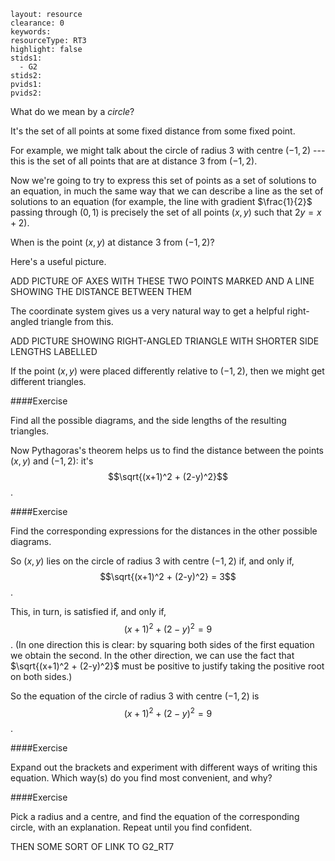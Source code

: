 ````
layout: resource
clearance: 0
keywords: 
resourceType: RT3
highlight: false
stids1:
  - G2
stids2:
pvids1: 
pvids2: 

````

What do we mean by a _circle_?

It's the set of all points at some fixed distance from some fixed point.

For example, we might talk about the circle of radius 3 with centre $(-1,2)$ --- this is the set of all points that are at distance 3 from $(-1,2)$.

Now we're going to try to express this set of points as a set of solutions to an equation, in much the same way that we can describe a line as the set of solutions to an equation (for example, the line with gradient $\frac{1}{2}$ passing through $(0,1)$ is precisely the set of all points $(x,y)$ such that $2y = x + 2$).

When is the point $(x,y)$ at distance 3 from $(-1,2)$?

Here's a useful picture.

ADD PICTURE OF AXES WITH THESE TWO POINTS MARKED AND A LINE SHOWING THE DISTANCE BETWEEN THEM

The coordinate system gives us a very natural way to get a helpful right-angled triangle from this.

ADD PICTURE SHOWING RIGHT-ANGLED TRIANGLE WITH SHORTER SIDE LENGTHS LABELLED

If the point $(x,y)$ were placed differently relative to $(-1,2)$, then we might get different triangles.

<div class="well">

####Exercise

Find all the possible diagrams, and the side lengths of the resulting triangles.

</div>

Now Pythagoras's theorem helps us to find the distance between the points $(x,y)$ and $(-1,2)$: it's $$\sqrt{(x+1)^2 + (2-y)^2}$$.

<div class="well">####Exercise

Find the corresponding expressions for the distances in the other possible diagrams.</div>

So $(x,y)$ lies on the circle of radius 3 with centre $(-1,2)$ if, and only if, $$\sqrt{(x+1)^2 + (2-y)^2} = 3$$.

This, in turn, is satisfied if, and only if, $$(x+1)^2 + (2-y)^2 = 9$$.  (In one direction this is clear: by squaring both sides of the first equation we obtain the second.  In the other direction, we can use the fact that $\sqrt{(x+1)^2 + (2-y)^2}$ must be positive to justify taking the positive root on both sides.)

So the equation of the circle of radius 3 with centre $(-1,2)$ is $$(x+1)^2 + (2-y)^2 = 9$$.

<div class="well">####Exercise

Expand out the brackets and experiment with different ways of writing this equation.  Which way(s) do you find most convenient, and why?</div>

<div class="well">####Exercise

Pick a radius and a centre, and find the equation of the corresponding circle, with an explanation.  Repeat until you find confident.</div>

THEN SOME SORT OF LINK TO G2_RT7
